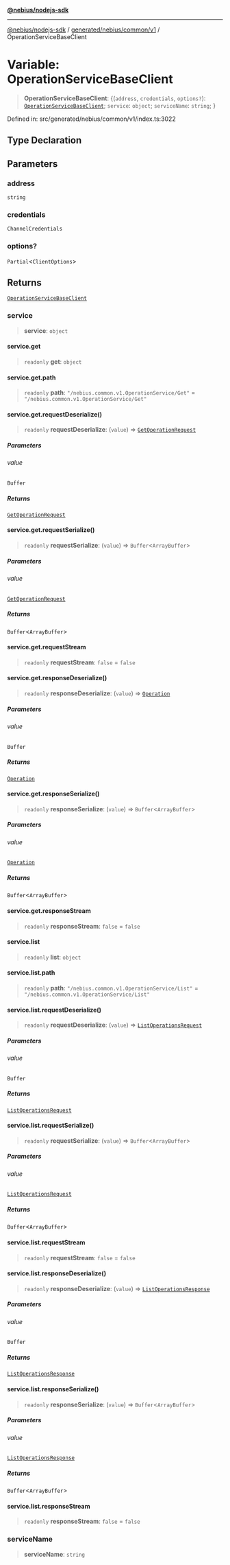 [**@nebius/nodejs-sdk**](../../../../../README.md)

---

[@nebius/nodejs-sdk](../../../../../README.md) / [generated/nebius/common/v1](../README.md) / OperationServiceBaseClient

# Variable: OperationServiceBaseClient

> **OperationServiceBaseClient**: \{(`address`, `credentials`, `options?`): [`OperationServiceBaseClient`](../interfaces/OperationServiceBaseClient.md); `service`: `object`; `serviceName`: `string`; \}

Defined in: src/generated/nebius/common/v1/index.ts:3022

## Type Declaration

## Parameters

### address

`string`

### credentials

`ChannelCredentials`

### options?

`Partial`\<`ClientOptions`\>

## Returns

[`OperationServiceBaseClient`](../interfaces/OperationServiceBaseClient.md)

### service

> **service**: `object`

#### service.get

> `readonly` **get**: `object`

#### service.get.path

> `readonly` **path**: `"/nebius.common.v1.OperationService/Get"` = `"/nebius.common.v1.OperationService/Get"`

#### service.get.requestDeserialize()

> `readonly` **requestDeserialize**: (`value`) => [`GetOperationRequest`](../interfaces/GetOperationRequest.md)

##### Parameters

###### value

`Buffer`

##### Returns

[`GetOperationRequest`](../interfaces/GetOperationRequest.md)

#### service.get.requestSerialize()

> `readonly` **requestSerialize**: (`value`) => `Buffer`\<`ArrayBuffer`\>

##### Parameters

###### value

[`GetOperationRequest`](../interfaces/GetOperationRequest.md)

##### Returns

`Buffer`\<`ArrayBuffer`\>

#### service.get.requestStream

> `readonly` **requestStream**: `false` = `false`

#### service.get.responseDeserialize()

> `readonly` **responseDeserialize**: (`value`) => [`Operation`](../interfaces/Operation.md)

##### Parameters

###### value

`Buffer`

##### Returns

[`Operation`](../interfaces/Operation.md)

#### service.get.responseSerialize()

> `readonly` **responseSerialize**: (`value`) => `Buffer`\<`ArrayBuffer`\>

##### Parameters

###### value

[`Operation`](../interfaces/Operation.md)

##### Returns

`Buffer`\<`ArrayBuffer`\>

#### service.get.responseStream

> `readonly` **responseStream**: `false` = `false`

#### service.list

> `readonly` **list**: `object`

#### service.list.path

> `readonly` **path**: `"/nebius.common.v1.OperationService/List"` = `"/nebius.common.v1.OperationService/List"`

#### service.list.requestDeserialize()

> `readonly` **requestDeserialize**: (`value`) => [`ListOperationsRequest`](../interfaces/ListOperationsRequest.md)

##### Parameters

###### value

`Buffer`

##### Returns

[`ListOperationsRequest`](../interfaces/ListOperationsRequest.md)

#### service.list.requestSerialize()

> `readonly` **requestSerialize**: (`value`) => `Buffer`\<`ArrayBuffer`\>

##### Parameters

###### value

[`ListOperationsRequest`](../interfaces/ListOperationsRequest.md)

##### Returns

`Buffer`\<`ArrayBuffer`\>

#### service.list.requestStream

> `readonly` **requestStream**: `false` = `false`

#### service.list.responseDeserialize()

> `readonly` **responseDeserialize**: (`value`) => [`ListOperationsResponse`](../interfaces/ListOperationsResponse.md)

##### Parameters

###### value

`Buffer`

##### Returns

[`ListOperationsResponse`](../interfaces/ListOperationsResponse.md)

#### service.list.responseSerialize()

> `readonly` **responseSerialize**: (`value`) => `Buffer`\<`ArrayBuffer`\>

##### Parameters

###### value

[`ListOperationsResponse`](../interfaces/ListOperationsResponse.md)

##### Returns

`Buffer`\<`ArrayBuffer`\>

#### service.list.responseStream

> `readonly` **responseStream**: `false` = `false`

### serviceName

> **serviceName**: `string`
